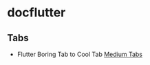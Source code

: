 # docflutter

## Tabs 
- Flutter Boring Tab to Cool Tab [Medium Tabs](https://medium.com/flutterpub/flutter-boring-tab-to-cool-tab-bfcb1a93f8d0)
